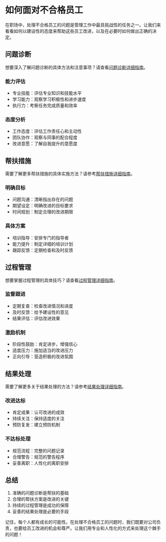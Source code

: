 # 如何面对不合格员工

在职场中，处理不合格员工的问题是管理工作中最具挑战性的任务之一。让我们来看看如何以建设性的态度来帮助这些员工改进，以及在必要时如何做出正确的决定。

## 问题诊断

想要深入了解问题诊断的具体方法和注意事项？请查看[问题诊断详细指南](./problem-diagnosis.md)。

### 能力评估
- 专业技能：评估专业知识和技能水平
- 学习能力：观察学习积极性和进步速度
- 执行力：考察任务完成质量和效率

### 态度分析
- 工作态度：评估工作责任心和主动性
- 团队协作：观察与同事的配合程度
- 改进意愿：了解自我提升的意愿度

## 帮扶措施

需要了解更多帮扶措施的具体实施方法？请参考[帮扶措施详细指南](./help-measures.md)。

### 明确目标
- 问题沟通：清晰指出存在的问题
- 期望设定：明确改进的目标要求
- 时间规划：制定合理的改进期限

### 具体方案
- 培训指导：安排专门的指导者
- 能力提升：制定详细的培训计划
- 跟踪反馈：定期检查和及时反馈

## 过程管理

想要掌握过程管理的具体技巧？请查看[过程管理详细指南](./process-management.md)。

### 监督跟进
- 定期复查：检查改进情况和进度
- 及时反馈：给予建设性的意见
- 结果评估：评估改进效果

### 激励机制
- 阶段性鼓励：肯定进步，增强信心
- 适度压力：施加适当的改进压力
- 正向引导：营造积极的改进氛围

## 结果处理

需要了解更多关于结果处理的方法？请参考[结果处理详细指南](./result-handling.md)。

### 改进达标
- 肯定成果：认可改进的成效
- 持续关注：保持适度的关注
- 预防复发：建立预防机制

### 不达标处理
- 规范流程：完整的问题记录
- 合理警告：规范的警告程序
- 妥善离职：人性化的离职安排

## 总结

1. 准确的问题诊断是帮扶的基础
2. 合理的帮扶方案是改进的关键
3. 持续的过程管理是成功的保障
4. 妥善的结果处理是必要的手段

记住，每个人都有成长的可能性。在处理不合格员工的问题时，我们既要对公司负责，也要给员工改进的机会和尊严。让我们用专业和人性化的方式来处理这个棘手的问题！